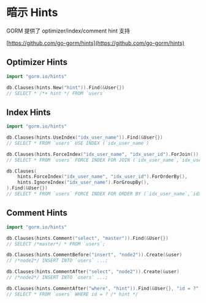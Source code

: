 # 暗示 Hints

GORM 提供了 optimizer/index/comment hint 支持

[https://github.com/go-gorm/hints](https://github.com/go-gorm/hints)

## Optimizer Hints

```go
import "gorm.io/hints"

db.Clauses(hints.New("hint")).Find(&User{})
// SELECT * /*+ hint */ FROM `users`
```

## Index Hints

```go
import "gorm.io/hints"

db.Clauses(hints.UseIndex("idx_user_name")).Find(&User{})
// SELECT * FROM `users` USE INDEX (`idx_user_name`)

db.Clauses(hints.ForceIndex("idx_user_name", "idx_user_id").ForJoin()).Find(&User{})
// SELECT * FROM `users` FORCE INDEX FOR JOIN (`idx_user_name`,`idx_user_id`)"

db.Clauses(
    hints.ForceIndex("idx_user_name", "idx_user_id").ForOrderBy(),
    hints.IgnoreIndex("idx_user_name").ForGroupBy(),
).Find(&User{})
// SELECT * FROM `users` FORCE INDEX FOR ORDER BY (`idx_user_name`,`idx_user_id`) IGNORE INDEX FOR GROUP BY (`idx_user_name`)"
```

## Comment Hints

```go
import "gorm.io/hints"

db.Clauses(hints.Comment("select", "master")).Find(&User{})
// SELECT /*master*/ * FROM `users`;

db.Clauses(hints.CommentBefore("insert", "node2")).Create(&user)
// /*node2*/ INSERT INTO `users` ...;

db.Clauses(hints.CommentAfter("select", "node2")).Create(&user)
// /*node2*/ INSERT INTO `users` ...;

db.Clauses(hints.CommentAfter("where", "hint")).Find(&User{}, "id = ?", 1)
// SELECT * FROM `users` WHERE id = ? /* hint */
```
